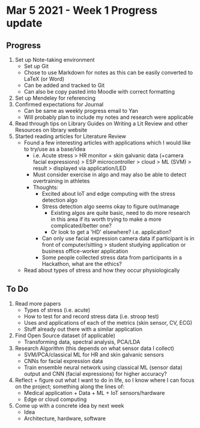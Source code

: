 # Mar 5 2021 - Week 1 Progress update

## Progress

1. Set up Note-taking environment
    * Set up Git
    * Chose to use Markdown for notes as this can be easily converted to LaTeX (or Word)
    * Can be added and tracked to Git
    * Can also be copy pasted into Moodle with correct formatting
1. Set up Mendeley for referencing
1. Confirmed expectations for Journal
    * Can be same as weekly progress email to Yan
    * Will probably plan to include my notes and research were applicable
1. Read through tips on Library Guides on Writing a Lit Review and other Resources on library website
1. Started reading articles for Literature Review
    * Found a few interesting articles with applications which I would like to try/use as a base/idea
      * i.e. Acute stress > HR monitor + skin galvanic data (+camera facial expressions) > ESP microcontroller > cloud > ML (SVM) > result > displayed via application/LED
      * Must consider exercise in algo and may also be able to detect overtraining in athletes
      * Thoughts:
        * Excited about IoT and edge computing with the stress detection algo
        * Stress detection algo seems okay to figure out/manage
          * Existing algos are quite basic, need to do more research in this area if its worth trying to make a more complicated/better one?
          * Or look to get a 'HD' elsewhere? i.e. application?
        * Can only use facial expression camera data if participant is in front of computer/sitting > student studying application or business office-worker application
        * Some people collected stress data from participants in a Hackathon, what are the ethics?
    * Read about types of stress and how they occur physiologically

## To Do

1. Read more papers
    * Types of stress (i.e. acute)
    * How to test for and record stress data (i.e. stroop test)
    * Uses and applications of each of the metrics (skin sensor, CV, ECG)
    * Stuff already out there with a similar application
1. Find Open Source dataset (if applicable)
    * Transforming data, spectral analysis, PCA/LDA
1. Research Algorithm (this depends on what sensor data I collect)
    * SVM/PCA/classical ML for HR and skin galvanic sensors
    * CNNs for facial expression data
    * Train ensemble neural network using classical ML (sensor data) output and CNN (facial expressions) for higher accuracy?
1. Reflect + figure out what I want to do in life, so I know where I can focus on the project; something along the lines of:
    * Medical application + Data + ML + IoT sensors/hardware
    * Edge or cloud computing
1. Come up with a concrete idea by next week
    * Idea
    * Architecture, hardware, software
